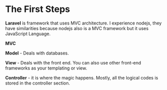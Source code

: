 # The First Steps

**Laravel** is framework that uses MVC architecture. I experience nodejs, they have similarities because nodejs also is a MVC framework but it uses JavaScript Language.

**MVC**

**Model** - Deals with databases.

**View** -  Deals with the front end. You can also use other front-end frameworks as your templating or view.

**Controller** - it is where the magic happens. Mostly, all the logical codes is stored in the controller section.

